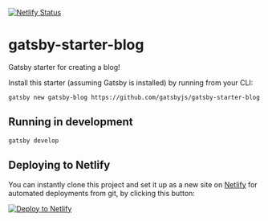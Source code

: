 [![Netlify Status](https://api.netlify.com/api/v1/badges/02e910ff-70a1-466b-be90-2cbc5ad7975d/deploy-status)](https://app.netlify.com/sites/determined-davinci-ea0b9b/deploys)

# gatsby-starter-blog
Gatsby starter for creating a blog!

Install this starter (assuming Gatsby is installed) by running from your CLI:

`gatsby new gatsby-blog https://github.com/gatsbyjs/gatsby-starter-blog`

## Running in development
`gatsby develop`


## Deploying to Netlify
You can instantly clone this project and set it up as a new site on [Netlify](https://www.netlify.com) for automated deployments from git, by clicking this button:

<!-- Markdown snippet -->
[![Deploy to Netlify](https://www.netlify.com/img/deploy/button.svg)](https://app.netlify.com/start/deploy?repository=https://github.com/gatsbyjs/gatsby-starter-blog)

